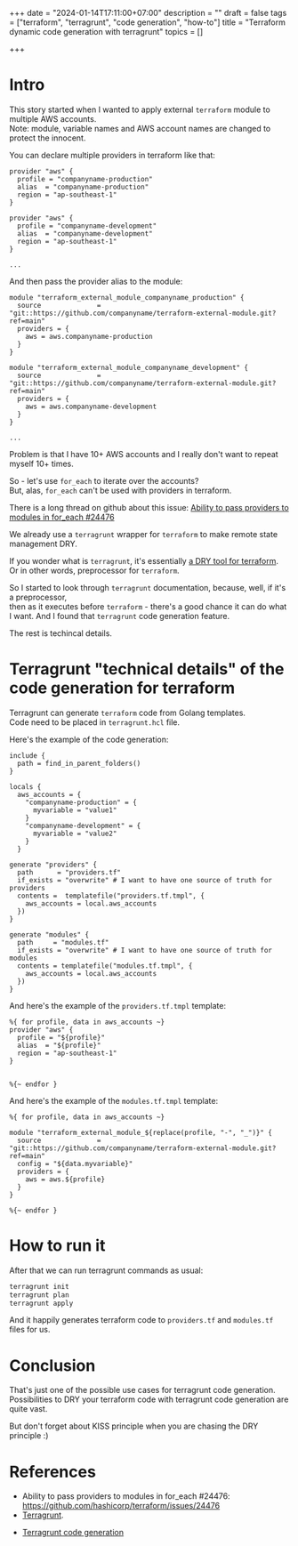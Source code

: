 +++
date = "2024-01-14T17:11:00+07:00"
description = ""
draft = false
tags = ["terraform", "terragrunt", "code generation", "how-to"]
title = "Terraform dynamic code generation with terragrunt"
topics = []

+++

# Intro

This story started when I wanted to apply external `terraform` module to multiple AWS accounts.  
Note: module, variable names and AWS account names are changed to protect the innocent.

<!--more-->

You can declare multiple providers in terraform like that:

```hcl
provider "aws" {
  profile = "companyname-production"
  alias  = "companyname-production"
  region = "ap-southeast-1"
}

provider "aws" {
  profile = "companyname-development"
  alias  = "companyname-development"
  region = "ap-southeast-1"
}

...
```

And then pass the provider alias to the module:

```hcl
module "terraform_external_module_companyname_production" {
  source              = "git::https://github.com/companyname/terraform-external-module.git?ref=main"
  providers = {
    aws = aws.companyname-production
  }
}

module "terraform_external_module_companyname_development" {
  source              = "git::https://github.com/companyname/terraform-external-module.git?ref=main"
  providers = {
    aws = aws.companyname-development
  }
}

...
```

Problem is that I have 10+ AWS accounts and I really don't want to repeat myself 10+ times.

So - let's use `for_each` to iterate over the accounts?  
But, alas, `for_each` can't be used with providers in terraform.

There is a long thread on github about this issue: [Ability to pass providers to modules in for_each #24476](https://github.com/hashicorp/terraform/issues/24476)

We already use a `terragrunt` wrapper for `terraform` to make remote state management DRY.

If you wonder what is `terragrunt`, it's essentially [a DRY tool for terraform](https://terragrunt.gruntwork.io/).  
Or in other words, preprocessor for `terraform`.

So I started to look through `terragrunt` documentation, because, well, if it's a preprocessor,  
then as it executes before `terraform` - there's a good chance it can do what I want.
And I found that `terragrunt` code generation feature.

The rest is techincal details.

# Terragrunt "technical details" of the code generation for terraform

Terragrunt can generate `terraform` code from Golang templates.  
Code need to be placed in `terragrunt.hcl` file.

Here's the example of the code generation:

```hcl
include {
  path = find_in_parent_folders()
}

locals {
  aws_accounts = {
    "companyname-production" = {
      myvariable = "value1"
    }
    "companyname-development" = {
      myvariable = "value2"
    }
  }

generate "providers" {
  path      = "providers.tf"
  if_exists = "overwrite" # I want to have one source of truth for providers
  contents =  templatefile("providers.tf.tmpl", {
    aws_accounts = local.aws_accounts
  })
}

generate "modules" {
  path     = "modules.tf"
  if_exists = "overwrite" # I want to have one source of truth for modules
  contents = templatefile("modules.tf.tmpl", {
    aws_accounts = local.aws_accounts
  })
}
```

And here's the example of the `providers.tf.tmpl` template:

```hcl
%{ for profile, data in aws_accounts ~}
provider "aws" {
  profile = "${profile}"
  alias  = "${profile}"
  region = "ap-southeast-1"
}


%{~ endfor }
```

And here's the example of the `modules.tf.tmpl` template:

```hcl
%{ for profile, data in aws_accounts ~}

module "terraform_external_module_${replace(profile, "-", "_")}" {
  source              = "git::https://github.com/companyname/terraform-external-module.git?ref=main"
  config = "${data.myvariable}"
  providers = {
    aws = aws.${profile}
  }
}

%{~ endfor }
```

# How to run it
After that we can run terragrunt commands as usual:

```bash
terragrunt init
terragrunt plan
terragrunt apply
```

And it happily generates terraform code to `providers.tf` and `modules.tf` files for us.

# Conclusion

That's just one of the possible use cases for terragrunt code generation.
Possibilities to DRY your terraform code with terragrunt code generation are quite vast.

But don't forget about KISS principle when you are chasing the DRY principle :)

# References

* Ability to pass providers to modules in for_each #24476: https://github.com/hashicorp/terraform/issues/24476
* [Terragrunt](https://terragrunt.gruntwork.io/).
- [Terragrunt code generation](https://terragrunt.gruntwork.io/docs/reference/config-blocks-and-attributes/#generate)

